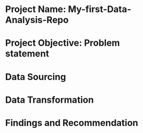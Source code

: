 # Project Name: My-first-Data-Analysis-Repo


# Project Objective: Problem statement




# Data Sourcing




# Data Transformation




# Findings and Recommendation
